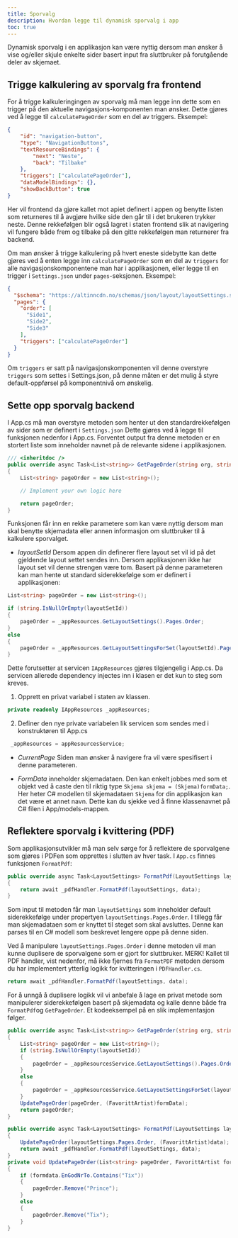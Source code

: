 ```yaml
---
title: Sporvalg
description: Hvordan legge til dynamisk sporvalg i app
toc: true
---
```


Dynamisk sporvalg i en applikasjon kan være nyttig dersom man ønsker å vise og/eller skjule enkelte sider 
basert input fra sluttbruker på forutgående deler av skjemaet. 

## Trigge kalkulering av sporvalg fra frontend

For å trigge kalkuleringingen av sporvalg må man legge inn dette som en trigger på den aktuelle navigasjons-komponenten man ønsker.
Dette gjøres ved å legge til `calculatePageOrder` som en del av triggers. Eksempel:

```json
{
    "id": "navigation-button",
    "type": "NavigationButtons",
    "textResourceBindings": {
        "next": "Neste",
        "back": "Tilbake"
    },
    "triggers": ["calculatePageOrder"],
    "dataModelBindings": {},
    "showBackButton": true
}
```

Her vil frontend da gjøre kallet mot apiet definert i appen og benytte listen som returneres til å avgjøre hvilke side den går til i det brukeren trykker neste.
Denne rekkefølgen blir også lagret i staten frontend slik at navigering vil fungere både frem og tilbake på den gitte rekkefølgen man returnerer fra backend.

Om man ønsker å trigge kalkulering på hvert eneste sidebytte kan dette gjøres ved å enten legge inn `calculatePageOrder` som en del av `triggers` for alle
navigasjonskomponentene man har i applikasjonen, eller legge til en trigger i `Settings.json` under `pages`-seksjonen. Eksempel:

```json
{
  "$schema": "https://altinncdn.no/schemas/json/layout/layoutSettings.schema.v1.json",
  "pages": {
    "order": [
      "Side1",
      "Side2",
      "Side3"
    ],
    "triggers": ["calculatePageOrder"]
  }
}
```

Om `triggers` er satt på navigasjonskomponenten vil denne overstyre `triggers` som settes i Settings.json, på denne måten er det mulig å styre default-oppførsel på komponentnivå om ønskelig.

## Sette opp sporvalg backend

I App.cs må man overstyre metoden som henter ut den standardrekkefølgen av sider som er definert i `Settings.json`
Dette gjøres ved å legge til funksjonen nedenfor i App.cs.
Forventet output fra denne metoden er en stortert liste som inneholder navnet på de relevante sidene i applikasjonen.

```cs
/// <inheritdoc />
public override async Task<List<string>> GetPageOrder(string org, string app, int instanceOwnerId, Guid instanceGuid, string layoutSetId, string currentPage, string dataTypeId, object formData)
{
    List<string> pageOrder = new List<string>();

    // Implement your own logic here

    return pageOrder;
}
```

Funksjonen får inn en rekke parametere som kan være nyttig dersom man skal benytte skjemadata
eller annen informasjon om sluttbruker til å kalkulere sporvalget.

- *layoutSetId* Dersom appen din definerer flere layout set vil id på det gjeldende layout settet sendes inn.
Dersom applikasjonen ikke har layout set vil denne strengen være tom. Basert på denne parameteren kan man hente
ut standard siderekkefølge som er definert i applikasjonen:

```cs
List<string> pageOrder = new List<string>();

if (string.IsNullOrEmpty(layoutSetId))
{
    pageOrder = _appResources.GetLayoutSettings().Pages.Order;
}
else
{
    pageOrder = _appResources.GetLayoutSettingsForSet(layoutSetId).Pages.Order;
}
```

Dette forutsetter at servicen `IAppResources` gjøres tilgjengelig i App.cs. 
Da servicen allerede dependency injectes inn i klasen er det kun to steg som kreves. 

1. Opprett en privat variabel i staten av klassen.

```cs
private readonly IAppResources _appResources;
```

2. Definer den nye private variabelen lik servicen som sendes med i konstruktøren til App.cs

```cs
 _appResources = appResourcesService;
```

- *CurrentPage* Siden man ønsker å navigere fra vil være spesifisert i denne parameteren.

- *FormData* inneholder skjemadataen. Den kan enkelt jobbes med som et objekt ved å caste den til riktig type `Skjema skjema = (Skjema)formData;`.
Her heter C# modellen til skjemadataen `Skjema` for din applikasjon kan det være et annet navn. 
Dette kan du sjekke ved å finne klassenavnet på C# filen i App/models-mappen.

## Reflektere sporvalg i kvittering (PDF)

Som applikasjonsutvikler må man selv sørge for å reflektere de sporvalgene som gjøres i PDFen som opprettes i slutten av hver task. 
I `App.cs` finnes funksjonen `FormatPdf`: 

```cs
public override async Task<LayoutSettings> FormatPdf(LayoutSettings layoutSettings, object data)
{
    return await _pdfHandler.FormatPdf(layoutSettings, data);
}
```

Som input til metoden får man `layoutSettings` som inneholder default siderekkefølge under propertyen `layoutSettings.Pages.Order`.
I tillegg får man skjemadataen som er knyttet til steget som skal avsluttes. Denne kan parses til en C# modell som beskrevet lengere oppe på denne siden.

Ved å manipulere `layoutSettings.Pages.Order` i denne metoden vil man kunne duplisere de sporvalgene som er gjort for sluttbruker.
MERK! Kallet til PDF handler, vist nedenfor, må ikke fjernes fra `FormatPDF` metoden dersom du har implementert ytterlig logikk for kvitteringen i `PDFHandler.cs`.

```cs
return await _pdfHandler.FormatPdf(layoutSettings, data);
```

For å unngå å duplisere logikk vil vi anbefale å lage en privat metode som manipulerer siderekkefølgen basert på skjemadata og kalle denne både fra `FormatPdf`og `GetPageOrder`.
Et kodeeksempel på en slik implementasjon følger.

```cs
public override async Task<List<string>> GetPageOrder(string org, string app, int instanceOwnerId, Guid instanceGuid, string layoutSetId, string currentPage, string dataTypeId, object formData)
{
    List<string> pageOrder = new List<string>();
    if (string.IsNullOrEmpty(layoutSetId))
    {
        pageOrder = _appResourcesService.GetLayoutSettings().Pages.Order;
    }
    else
    {
        pageOrder = _appResourcesService.GetLayoutSettingsForSet(layoutSetId).Pages.Order;
    }
    UpdatePageOrder(pageOrder, (FavorittArtist)formData);
    return pageOrder;
}

public override async Task<LayoutSettings> FormatPdf(LayoutSettings layoutSettings, object data)
{
    UpdatePageOrder(layoutSettings.Pages.Order, (FavorittArtist)data);
    return await _pdfHandler.FormatPdf(layoutSettings, data);
}
private void UpdatePageOrder(List<string> pageOrder, FavorittArtist formdata)
{
    if (formdata.EnGodNrTo.Contains("Tix"))
    {
        pageOrder.Remove("Prince");
    }
    else
    {
        pageOrder.Remove("Tix");
    }
}        
```
